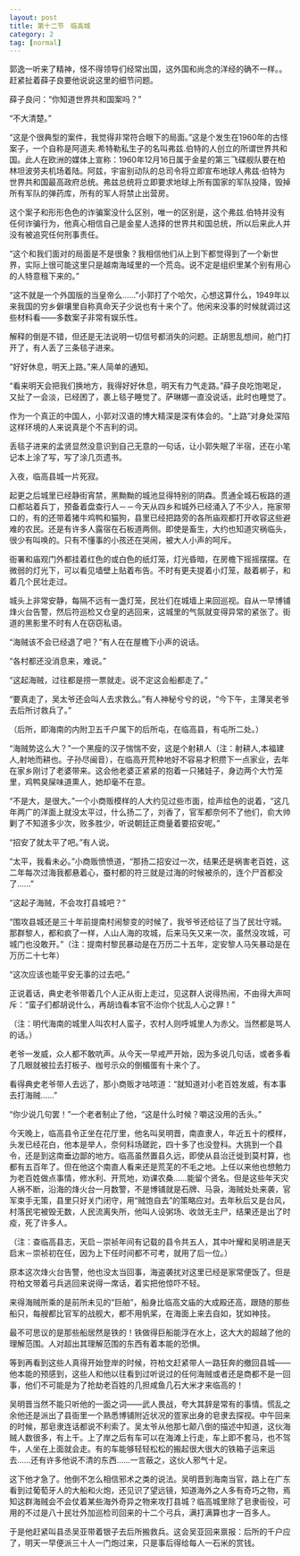 ```yaml
---
layout: post
title: 第十二节　临高城
category: 2
tag: [normal]
---
```


郭逸一听来了精神，怪不得领导们经常出国，这外国和尚念的洋经的确不一样。。赶紧扯着薛子良要他说说这里的细节问题。

薛子良问：“你知道世界共和国案吗？”

“不大清楚。”

“这是个很典型的案件，我觉得非常符合眼下的局面。”这是个发生在1960年的古怪案子，一个自称是阿道夫.希特勒私生子的名叫弗兹.伯特的人创立的所谓世界共和国。此人在欧洲的媒体上宣称：1960年12月16日属于金星的第三飞碟舰队要在柏林坦波劳夫机场着陆。阿兹，宇宙别动队的总司令将立即宣布地球人弗兹·伯特为世界共和国最高政府总统。弗兹总统将立即要求地球上所有国家的军队投降，毁掉所有军队的弹药库，所有的军人将禁止出营房。

这个案子和形形色色的诈骗案没什么区别，唯一的区别是，这个弗兹.伯特并没有任何诈骗行为，他真心相信自己是金星人选择的世界共和国总统，所以后来此人并没有被追究任何刑事责任。

“这个和我们面对的局面是不是很象？我相信他们从上到下都觉得到了一个新世界，实际上很可能这里只是越南海域里的一个荒岛。说不定是组织里某个别有用心的人特意租下来的。”

“这不就是一个外国版的当皇帝么……”小郭打了个哈欠，心想这算什么，1949年以来我国的穷乡僻壤里自称真命天子少说也有十来个了。他闲来没事的时候就调过这些材料看――多数案子非常有娱乐性。

解释的倒是不错，但还是无法说明一切信号都消失的问题。正胡思乱想间，舱门打开了，有人丢了三条毯子进来。

“好好休息，明天上路。”来人简单的通知。

“看来明天会把我们换地方，我得好好休息，明天有力气走路。”薛子良吃饱喝足，又扯了一会淡，已经困了，裹上毯子睡觉了。萨琳娜一直没说话，此时也睡觉了。

作为一个真正的中国人，小郭对汉语的博大精深是深有体会的。“上路”对身处深陷这样环境的人来说真是个不吉利的词。

丢毯子进来的孟贤显然没意识到自己无意的一句话，让小郭失眠了半宿，还在小笔记本上涂了写，写了涂几页遗书。

入夜，临高县城一片死寂。

起更之后城里已经静街宵禁，黑黝黝的城池显得特别的阴森。贯通全城石板路的道口都站着兵丁，预备着盘查行人－－今天从四乡和城外已经涌入了不少人，拖家带口的，有的还带着猪牛鸡鸭和猫狗，县里已经把路旁的各所庙观都打开收容这些避难的农民。还是有许多人露宿在石板道两侧。即使是畜生，大约也知道灾祸临头，很少有叫唤的。只有不懂事的小孩还在哭闹，被大人小声的呵斥。

衙署和庙观门外都挂着红色的或白色的纸灯笼，灯光昏暗，在房檐下摇摇摆摆。在微弱的灯光下，可以看见墙壁上贴着布告。不时有更夫提着小灯笼，敲着梆子，和着几个民壮走过。

城头上非常安静，每隔不远有一盏灯笼，民壮们在城墙上来回巡视。自从一早博铺烽火台告警，然后符巡检又仓皇的逃回来，这城里的气氛就变得异常的紧张了。街道的黑影里不时有人在窃窃私语。

“海贼该不会已经退了吧？”有人在在屋檐下小声的说话。

“各村都还没消息来，难说。”

“这起海贼，过往都是捞一票就走。说不定这会船都走了。”

“要真走了，吴太爷还会叫人去求救么。”有人神秘兮兮的说，“今下午，主薄吴老爷去后所讨救兵了。”

（后所，即海南的内附卫五千户属下的后所屯，在临高县，有屯所二处。）

“海贼势这么大？”一个黑瘦的汉子惴惴不安，这是个射耕人（注：射耕人,本福建人,射地而耕也。子孙尽闽音），在临高开荒种地好不容易才积攒下一点家业，去年在家乡刚讨了老婆带来。这会他老婆正紧紧的抱着一只猪娃子，身边两个大竹笼里，鸡鸭臭屎味道熏人，她却毫不在意。

“不是大，是很大。”一个小商贩模样的人大约见过些市面，绘声绘色的说着，“这几年两广的洋面上就没太平过，什么扬二了，刘香了，官军都奈何不了他们，俞大帅剿了不知道多少次，败多胜少，听说朝廷正商量着要招安呢。”

“招安了就太平了吧。”有人说。

“太平，我看未必。”小商贩愤愤道，“那扬二招安过一次，结果还是祸害老百姓，这二年每次过海我都悬着心，蚕村都的符三就是过海的时候被杀的，连个尸首都没了……”

“这起子海贼，不会攻打县城吧？”

“围攻县城还是三十年前提南村闹黎变的时候了，我爷爷还给征了当了民壮守城。那群黎人，都和疯了一样，人山人海的攻城，后来马矢又来一次，虽然没攻城，可城门也没敢开。”（注：提南村黎民暴动是在万历二十五年，定安黎人马矢暴动是在万历二十七年）

“这次应该也能平安无事的过去吧。”

正说着话，典史老爷带着几个人正从街上走过，见这群人说得热闹，不由得大声呵斥：“蛮子们都胡说什么，再胡诌看本官不治你个扰乱人心之罪！”

（注：明代海南的城里人叫农村人蛮子，农村人则呼城里人为赤父。当然都是骂人的话。）

老爷一发威，众人都不敢吭声。从今天一早戒严开始，因为多说几句话，或者多看了几眼就被拉去打板子、枷号示众的倒楣蛋有十来个了。

看得典史老爷带人去远了，那小商贩才咕哝道：“就知道对小老百姓发威，有本事去打海贼……”

“你少说几句罢！”一个老者制止了他，“这是什么时候？嚼这没用的舌头。”

今天晚上，临高县令正坐在花厅里，他名叫吴明晋，南直隶人，年近五十的模样，头发已经花白，他本是举人，奈何科场蹉跎，四十多了也没登科。大挑到一个县令，还是到这南垂边鄙的地方。临高虽然置县久远，即使从县治迁徙到莫村算，也都有五百年了。但在他这个南直人看来还是荒芜的不毛之地。上任以来他也想勉力为老百姓做点事情，修水利、开荒地，劝课农桑……能留个贤名。但是这些年天灾人祸不断，沿海的烽火台一月数警，不是博铺就是石牌、马袅，海贼处处来袭，官军束手无策，县里只好关门闭守，用“贼饱自去”的策略应对。去年秋后又是台风，村落民宅被毁无数，人民流离失所，他叫人设粥场、收敛无主尸，结果还是出了时疫，死了许多人。

（注：查临高县志，天启－崇祯年间有记载的县令共五人，其中叶耀和吴明进是天启末－崇祯初在任，因为上下任时间都不可考，就用了后一位。）

原本这次烽火台告警，他也没太当回事，海盗袭扰对这里已经是家常便饭了。但是符柏文带着弓兵逃回来说得一席话，着实把他惊吓不轻。

来得海贼所乘的是前所未见的“巨舶”，船身比临高文庙的大成殿还高，跟随的那些船只，每艘都比官军的战舰大，都不用帆桨，在海面上来去自如，犹如神技。

最不可思议的是那些船居然是铁的！铁做得巨船能浮在水上，这大大的超越了他的理解范围。人对超出其理解范围的东西有着本能的恐惧。

等到再看到这些人真得开始登岸的时候，符柏文赶紧带人一路狂奔的撤回县城――他本能的预感到，这些人和他以往看到过听说过的任何海贼或者还是商都不是一回事，他们不可能是为了抢劫老百姓的几担咸鱼几石大米才来临高的！

吴明晋当然不能只听他的一面之词――武人畏战，夸大其辞是常有的事情。慌乱之余他还是派出了县衙里一个熟悉博铺附近状况的疍家出身的皂隶去探视。中午回来的时候，那皂隶连话都说不利索了。吴太爷从他那七颠八倒的描述中知道，这伙海贼人数很多，有上千。上了岸之后有车可以在海滩上行走，车上即不套马，也不驾牛，人坐在上面就会走。有的车能够轻轻松松的搬起很大很大的铁箱子运来运去……还有许多他说不清的东西……一言蔽之，这伙人邪气十足。

这下他才急了。他倒不怎么相信邪术之类的说法。吴明晋到海南当官，路上在广东看到过葡萄牙人的大船和火炮，还见识了望远镜，知道海外之人多有奇巧之物，焉知这群海贼会不会仗着某些海外奇异之物来攻打县城？临高城里除了皂隶衙役，可用的不过是八十民壮外加巡检司回来的十二个弓兵，满打满算也才一百多人。

于是他赶紧叫县丞吴亚带着银子去后所搬救兵。这会吴亚回来禀报：后所的千户应了，明天一早便派三十人一门炮过来，只是事后得给每人一石米的赏钱。
